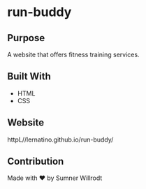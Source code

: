# run-buddy

## Purpose
A website that offers fitness training services.

## Built With
* HTML
* CSS

## Website 
httpL//lernatino.github.io/run-buddy/

## Contribution
Made with ❤️ by Sumner Willrodt
